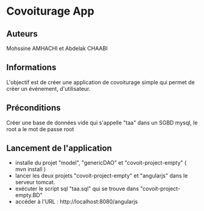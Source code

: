 # Covoiturage App
## Auteurs
Mohssine AMHACHI et Abdelak CHAABI
## Informations
L'objectif est de créer une application de covoiturage simple qui permet de créer un événement, d'utilisateur.

## Préconditions
Créer une base de données vide qui s'appelle "taa" dans un SGBD mysql, le root a le mot de passe root

## Lancement de l'application
- installe du projet "model", "genericDAO" et "covoit-project-empty" ( mvn install )
- lancer les deux projets "covoit-project-empty" et "angularjs" dans le serveur tomcat.
- exécuter le script sql "taa.sql" qui se trouve dans "covoit-project-empty.BD"
- accéder à l'URL : http://localhost:8080/angularjs

